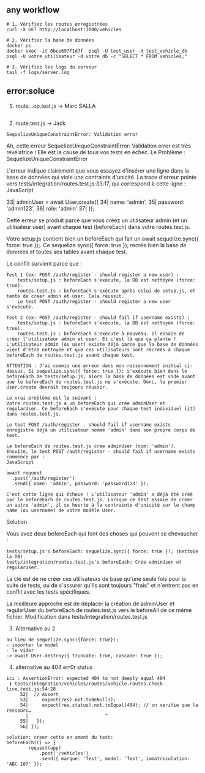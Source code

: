 ## any workflow
```
# 1. Vérifiez les routes enregistrées
curl -X GET http://localhost:3000/vehicles

# 2. Vérifiez la base de données
docker ps
docker exec -it 0bce697f1d7f  psql -U test_user -d test_vehicle_db
psql -U votre_utilisateur -d votre_db -c "SELECT * FROM vehicles;"

# 3. Vérifiez les logs du serveur
tail -f logs/server.log
```

## error:soluce
1. route...op.test.js -> Marc SALLA

```erreur statut ->500 sur annee ou prixLoc manquant : mettre true sur allowNull dans model
```

2. route.test.js -> Jack

```
SequelizeUniqueConstraintError: Validation error
```
Ah, cette erreur SequelizeUniqueConstraintError: Validation error est très révélatrice ! Elle est la cause de tous vos tests en échec.
Le Problème : SequelizeUniqueConstraintError

L'erreur indique clairement que vous essayez d'insérer une ligne dans la base de données qui viole une contrainte d'unicité. La trace d'erreur pointe vers tests/integration/routes.test.js:33:17, qui correspond à cette ligne :
JavaScript

33|    adminUser = await User.create({
34|      name: 'admin',
35|      password: 'admin123',
36|      role: 'admin'
37|    });

Cette erreur se produit parce que vous créez un utilisateur admin (et un utilisateur user) avant chaque test (beforeEach) dans votre routes.test.js.

Votre setup.js contient bien un beforeEach qui fait un await sequelize.sync({ force: true });. Ce sequelize.sync({ force: true }); recrée bien la base de données et toutes ses tables avant chaque test.

Le conflit survient parce que :

    Test 1 (ex: POST /auth/register - should register a new user) :
        tests/setup.js : beforeEach s'exécute, la DB est nettoyée (force: true).
        routes.test.js : beforeEach s'exécute après celui de setup.js, et tente de créer admin et user. Cela réussit.
        Le test POST /auth/register - should register a new user s'exécute.

    Test 2 (ex: POST /auth/register - should fail if username exists) :
        tests/setup.js : beforeEach s'exécute, la DB est nettoyée (force: true).
        routes.test.js : beforeEach s'exécute à nouveau. Il essaie de créer l'utilisateur admin et user. Et c'est là que ça plante ! L'utilisateur admin (ou user) existe déjà parce que la base de données vient d'être nettoyée et que ces utilisateurs sont recréés à chaque beforeEach de routes.test.js avant chaque test.

    ATTENTION : J'ai commis une erreur dans mon raisonnement initial ci-dessus. Si sequelize.sync({ force: true }); s'exécute bien dans le beforeEach de tests/setup.js, alors la base de données est vide avant que le beforeEach de routes.test.js ne s'exécute. Donc, le premier User.create devrait toujours réussir.

    Le vrai problème est le suivant :
    Votre routes.test.js a un beforeEach qui crée adminUser et regularUser. Ce beforeEach s'exécute pour chaque test individuel (it) dans routes.test.js.

    Le test POST /auth/register - should fail if username exists enregistre déjà un utilisateur nommé 'admin' dans son propre corps de test.

    Le beforeEach de routes.test.js crée adminUser (nom: 'admin').
    Ensuite, le test POST /auth/register - should fail if username exists commence par :
    JavaScript

    await request
      .post('/auth/register')
      .send({ name: 'admin', password: 'password123' });

    C'est cette ligne qui échoue ! L'utilisateur 'admin' a déjà été créé par le beforeEach de routes.test.js. Lorsque ce test essaie de créer un autre 'admin', il se heurte à la contrainte d'unicité sur le champ name (ou username) de votre modèle User.

Solution

Vous avez deux beforeEach qui font des choses qui peuvent se chevaucher :

    tests/setup.js's beforeEach: sequelize.sync({ force: true }); (nettoie la DB).
    tests/integration/routes.test.js's beforeEach: Crée adminUser et regularUser.

La clé est de ne créer ces utilisateurs de base qu'une seule fois pour la suite de tests, ou de s'assurer qu'ils sont toujours "frais" et n'entrent pas en conflit avec les tests spécifiques.

La meilleure approche est de déplacer la création de adminUser et regularUser du beforeEach de routes.test.js vers le beforeAll de ce même fichier.
Modification dans tests/integration/routes.test.js

3. Alternative au 2
```
au lieu de sequelize.sync({force: true}); 
- importer le model
- le vider 
-> await User.destroy({ truncate: true, cascade: true });

```

4. alternative au 404 err0r status
```
ici : AssertionError: expected 404 to not deeply equal 404
 ❯ tests/integration/vehicles/routes/vehicle.routes.check-live.test.js:54:28
     52|  // Assert
     53|     expect(res).not.toBeNull();
     54|     expect(res.status).not.toEqual(404); // on verifie que la ressourc…
       |                            ^
     55|   });
     56| });
     
solution: creer cette en amont du test:
beforeEach(() => { 
		request(app)
			.post('/vehicles')
			.send({ marque: 'Test', model: 'Test', immatriculation: 'ABC-107' });
```
